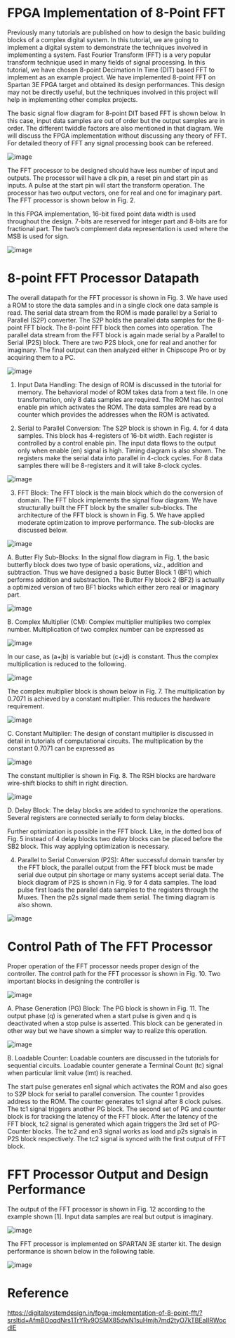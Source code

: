# FPGA Implementation of 8-Point FFT
Previously many tutorials are published on how to design the basic building blocks of a complex digital system. In this tutorial, we are going to implement a digital system to demonstrate the techniques involved in implementing a system. Fast Fourier Transform (FFT) is a very popular transform technique used in many fields of signal processing. In this tutorial, we have chosen 8-point Decimation In Time (DIT) based FFT to implement as an example project. We have implemented 8-point FFT on Spartan 3E FPGA target and obtained its design performances. This design may not be directly useful, but the techniques involved in this project will help in implementing other complex projects.

The basic signal flow diagram for 8-point DIT based FFT is shown below. In this case, input data samples are out of order but the output samples are in order. The different twiddle factors are also mentioned in that diagram. We will discuss the FPGA implementation without discussing any theory of FFT. For detailed theory of FFT any signal processing book can be refereed.

![image](https://github.com/user-attachments/assets/c00c106d-0111-4157-b59d-32dd3c50ab9f)

The FFT processor to be designed should have less number of input and outputs. The processor will have a clk pin, a reset pin and start pin as inputs. A pulse at the start pin will start the transform operation. The processor has two output vectors, one for real and one for imaginary part. The FFT processor is shown below in Fig. 2.

In this FPGA implementation, 16-bit fixed point data width is used throughout the design. 7-bits are reserved for integer part and 8-bits are for fractional part. The two’s complement data representation is used where the MSB is used for sign.

![image](https://github.com/user-attachments/assets/8c6f496c-6e2d-420e-9cb7-abb6b3972c7f)

# 8-point FFT Processor Datapath
The overall datapath for the FFT processor is shown in Fig. 3. We have used a ROM to store the data samples and in a single clock one data sample is read. The serial data stream from the ROM is made parallel by a Serial to Parallel (S2P) converter. The S2P holds the parallel data samples for the 8-point FFT block. The 8-point FFT block then comes into operation. The parallel data stream from the FFT block is again made serial by a Parallel to Serial (P2S) block. There are two P2S block, one for real and another for imaginary. The final output can then analyzed either in Chipscope Pro or by acquiring them to a PC.

![image](https://github.com/user-attachments/assets/2c7cc115-9510-4def-bfe8-a56fd50073bb)

1. Input Data Handling: The design of ROM is discussed in the tutorial for memory. The behavioral model of ROM takes data from a text file. In one transformation, only 8 data samples are required. The ROM has control enable pin which activates the ROM. The data samples are read by a counter which provides the addresses when the ROM is activated.

2. Serial to Parallel Conversion: The S2P block is shown in Fig. 4. for 4 data samples. This block has 4-registers of 16-bit width. Each register is controlled by a control enable pin. The input data flows to the output only when enable (en) signal is high. Timing diagram is also shown. The registers make the serial data into parallel in 4-clock cycles. For 8 data samples there will be 8-registers and it will take 8-clock cycles.

![image](https://github.com/user-attachments/assets/3bca9d42-6c4b-4a65-bf62-835f8149528c)

3. FFT Block: The FFT block is the main block which do the conversion of domain. The FFT block implements the signal flow diagram. We have structurally built the FFT block by the smaller sub-blocks. The architecture of the FFT block is shown in Fig. 5. We have applied moderate optimization to improve performance. The sub-blocks are discussed below.

![image](https://github.com/user-attachments/assets/32def289-3f20-4c69-9b0d-e31bffd890c8)

A. Butter Fly Sub-Blocks: In the signal flow diagram in Fig. 1, the basic butterfly block does two type of basic operations, viz., addition and subtraction. Thus we have designed a basic Butter Block 1 (BF1) which performs addition and substraction. The Butter Fly block 2 (BF2) is actually a optimized version of two BF1 blocks which either zero real or imaginary part.

![image](https://github.com/user-attachments/assets/c4d674a4-cbd3-417e-99f9-4aa6922917e8)

B. Complex Multiplier (CM): Complex multiplier multiplies two complex number. Multiplication of two complex number can be expressed as

![image](https://github.com/user-attachments/assets/b5519745-c735-49e4-ba2a-2651611a1c04)

In our case, as (a+jb) is variable but (c+jd) is constant. Thus the complex multiplication is reduced to the following.

![image](https://github.com/user-attachments/assets/fa0dc1e1-e67a-4644-af95-25305b9fe84b)

The complex multiplier block is shown below in Fig. 7. The multiplication by 0.7071 is achieved by a constant multiplier. This reduces the hardware requirement.

![image](https://github.com/user-attachments/assets/584a890d-9ee6-471e-b72f-167ea9e553ce)

C. Constant Multiplier: The design of constant multiplier is discussed in detail in tutorials of computational circuits. The multiplication by the constant 0.7071 can be expressed as

![image](https://github.com/user-attachments/assets/54fb755a-8fb0-4f1e-a12c-0a699b921bf4)

The constant multiplier is shown in Fig. 8. The RSH blocks are hardware wire-shift blocks to shift in right direction.

![image](https://github.com/user-attachments/assets/81fc0c84-410d-445a-9c1f-fc0dc017df7b)

D. Delay Block: The delay blocks are added to synchronize the operations. Several registers are connected serially to form delay blocks.

Further optimization is possible in the FFT block. Like, in the dotted box of Fig. 5 instead of 4 delay blocks two delay blocks can be placed before the SB2 block. This way applying optimization is necessary.

4. Parallel to Serial Conversion (P2S): After successful domain transfer by the FFT block, the parallel output from the FFT block must be made serial due output pin shortage or many systems accept serial data. The block diagram of P2S is shown in Fig. 9 for 4 data samples. The load pulse first loads the parallel data samples to the registers through the Muxes. Then the p2s signal made them serial. The timing diagram is also shown.

![image](https://github.com/user-attachments/assets/2502c3dd-c0b0-4bae-b971-5ce4daf8155c)

# Control Path of The FFT Processor

Proper operation of the FFT processor needs proper design of the controller. The control path for the FFT processor is shown in Fig. 10. Two important blocks in designing the controller is

![image](https://github.com/user-attachments/assets/06913a57-b9c2-4029-aa47-a5f358f99fa9)

A. Phase Generation (PG) Block: The PG block is shown in Fig. 11. The output phase (q) is generated when a start pulse is given and q is deactivated when a stop pulse is asserted. This block can be generated in other way but we have shown a simpler way to realize this operation.

![image](https://github.com/user-attachments/assets/8a52d12c-fb1d-480a-9b33-280d37d157e0)

B. Loadable Counter: Loadable counters are discussed in the tutorials for sequential circuits. Loadable counter generate a Terminal Count (tc) signal when particular limit value (lmt) is reached.

The start pulse generates en1 signal which activates the ROM and also goes to S2P block for serial to parallel conversion. The counter 1 provides address to the ROM. The counter generates tc1 signal after 8 clock pulses. The tc1 signal triggers another PG block. The second set of PG and counter block is for tracking the latency of the FFT block. After the latency of the FFT block, tc2 signal is generated which again triggers the 3rd set of PG-Counter blocks. The tc2 and en3 signal works as load and p2s signals in P2S block respectively. The tc2 signal is synced with the first output of FFT block.

# FFT Processor Output and Design Performance

The output of the FFT processor is shown in Fig. 12 according to the example shown [1]. Input data samples are real but output is imaginary.

![image](https://github.com/user-attachments/assets/706a65b7-9d0c-48f8-915c-d412f9e6d117)

The FFT processor is implemented on SPARTAN 3E starter kit. The design performance is shown below in the following table.

![image](https://github.com/user-attachments/assets/12701cdd-ba2a-465b-a24f-30ba26be3241)

# Reference

https://digitalsystemdesign.in/fpga-implementation-of-8-point-fft/?srsltid=AfmBOoqdNrs1TrYRv9OSMX85dwN1suHmjh7md2tyO7kTBEaIIRWocdlE
